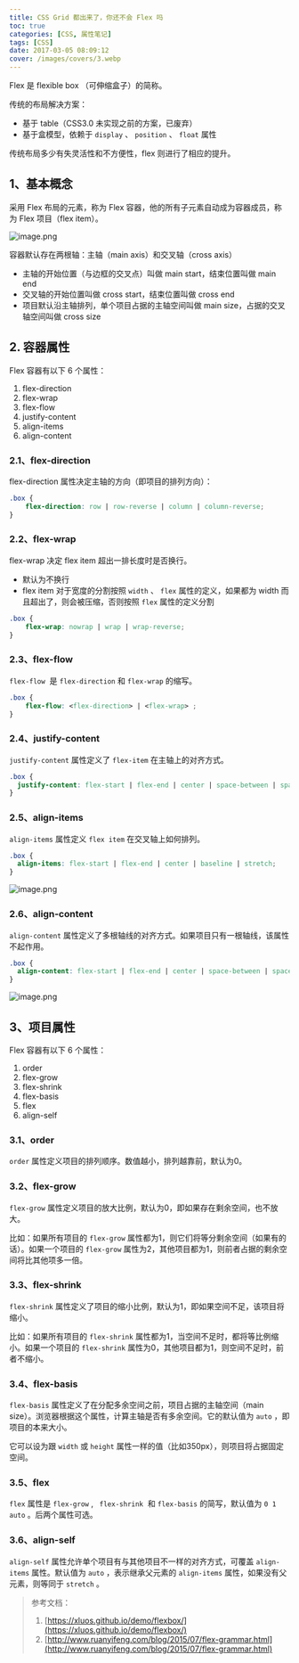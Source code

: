 ```yaml
---
title: CSS Grid 都出来了，你还不会 Flex 吗
toc: true
categories: [CSS, 属性笔记]
tags: [CSS]
date: 2017-03-05 08:09:12
cover: /images/covers/3.webp
---
```


Flex 是 flexible box （可伸缩盒子）的简称。

传统的布局解决方案：

- 基于 table（CSS3.0 未实现之前的方案，已废弃）
- 基于盒模型，依赖于 `display` 、 `position` 、 `float` 属性

传统布局多少有失灵活性和不方便性，flex 则进行了相应的提升。

## 1、基本概念
采用 Flex 布局的元素，称为 Flex 容器，他的所有子元素自动成为容器成员，称为 Flex 项目（flex item）。


![image.png](https://cdn.nlark.com/yuque/0/2020/png/85733/1581251212213-ef36c013-0423-4f32-914b-5f1780494a73.png#align=left&display=inline&height=333&name=image.png&originHeight=333&originWidth=563&size=30491&status=done&style=none&width=563)


容器默认存在两根轴：主轴（main axis）和交叉轴（cross axis）

- 主轴的开始位置（与边框的交叉点）叫做 main start，结束位置叫做 main end
- 交叉轴的开始位置叫做 cross start，结束位置叫做 cross end
- 项目默认沿主轴排列，单个项目占据的主轴空间叫做 main size，占据的交叉轴空间叫做 cross size

## 2. 容器属性

Flex 容器有以下 6 个属性：

1. flex-direction
1. flex-wrap
1. flex-flow
1. justify-content
1. align-items
1. align-content

### 2.1、flex-direction

flex-direction 属性决定主轴的方向（即项目的排列方向）：

```css
.box {
    flex-direction: row | row-reverse | column | column-reverse;
}
```




### 2.2、flex-wrap

flex-wrap 决定 flex item 超出一排长度时是否换行。

- 默认为不换行
- flex item 对于宽度的分割按照 `width` 、 `flex` 属性的定义，如果都为 width 而且超出了，则会被压缩，否则按照 `flex` 属性的定义分割

```css
.box {
    flex-wrap: nowrap | wrap | wrap-reverse;
}
```


### 2.3、flex-flow

`flex-flow`  是 `flex-direction` 和 `flex-wrap` 的缩写。

```css
.box {
    flex-flow: <flex-direction> | <flex-wrap> ;
}
```

### 2.4、justify-content

`justify-content` 属性定义了 `flex-item` 在主轴上的对齐方式。

```css
.box {
  justify-content: flex-start | flex-end | center | space-between | space-around | space-evenly;
}
```



### 2.5、align-items

`align-items` 属性定义 `flex item` 在交叉轴上如何排列。

```css
.box {
  align-items: flex-start | flex-end | center | baseline | stretch;
}
```

![image.png](https://cdn.nlark.com/yuque/0/2020/png/85733/1581255471998-060a0a4b-9426-4159-a609-53f40cbe02e9.png#align=left&display=inline&height=786&name=image.png&originHeight=786&originWidth=617&size=28890&status=done&style=none&width=617)
### 2.6、align-content

`align-content` 属性定义了多根轴线的对齐方式。如果项目只有一根轴线，该属性不起作用。

```css
.box {
  align-content: flex-start | flex-end | center | space-between | space-around | space-evenly | stretch;
}
```

![image.png](https://cdn.nlark.com/yuque/0/2020/png/85733/1581255592495-eb41d103-e00a-4b2d-8788-086172972e40.png#align=left&display=inline&height=786&name=image.png&originHeight=786&originWidth=620&size=28336&status=done&style=none&width=620)
## 3、项目属性

Flex 容器有以下 6 个属性：

1. order
1. flex-grow
1. flex-shrink
1. flex-basis
1. flex
1. align-self
### 
### 3.1、order

`order` 属性定义项目的排列顺序。数值越小，排列越靠前，默认为0。

### 3.2、flex-grow

`flex-grow` 属性定义项目的放大比例，默认为0，即如果存在剩余空间，也不放大。

比如：如果所有项目的 `flex-grow` 属性都为1，则它们将等分剩余空间（如果有的话）。如果一个项目的 `flex-grow` 属性为2，其他项目都为1，则前者占据的剩余空间将比其他项多一倍。

### 3.3、flex-shrink

`flex-shrink` 属性定义了项目的缩小比例，默认为1，即如果空间不足，该项目将缩小。

比如：如果所有项目的 `flex-shrink` 属性都为1，当空间不足时，都将等比例缩小。如果一个项目的 `flex-shrink` 属性为0，其他项目都为1，则空间不足时，前者不缩小。

### 3.4、flex-basis

`flex-basis` 属性定义了在分配多余空间之前，项目占据的主轴空间（main size）。浏览器根据这个属性，计算主轴是否有多余空间。它的默认值为 `auto` ，即项目的本来大小。

它可以设为跟 `width` 或 `height` 属性一样的值（比如350px），则项目将占据固定空间。

### 3.5、flex

`flex` 属性是 `flex-grow` , ` flex-shrink`  和 `flex-basis` 的简写，默认值为 `0 1 auto` 。后两个属性可选。

### 3.6、align-self

`align-self` 属性允许单个项目有与其他项目不一样的对齐方式，可覆盖 `align-items` 属性。默认值为 `auto` ，表示继承父元素的 `align-items` 属性，如果没有父元素，则等同于 `stretch` 。



> 参考文档：
> 1. [https://xluos.github.io/demo/flexbox/](https://xluos.github.io/demo/flexbox/)
> 1. [http://www.ruanyifeng.com/blog/2015/07/flex-grammar.html](http://www.ruanyifeng.com/blog/2015/07/flex-grammar.html)


